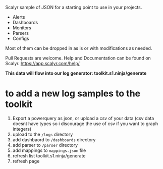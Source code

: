 Scalyr sample of JSON for a starting point to use in your projects.

 - Alerts
 - Dashboards
 - Monitors
 - Parsers
 - Configs
 
 Most of them can be dropped in as is or with modifications as needed.
 
 Pull Requests are welcome.
 Help and Documentation can be found on Scalyr. https://app.scalyr.com/help/



**This data will flow into our log generator: toolkit.s1.ninja/generate**

# to add a new log samples to the toolkit

1.  Export a powerquery as json, or upload a csv of your data (csv data doesnt have types so i discourage the use of csv if you want to graph integers)
2.  upload to the `/logs` directory
3.  add dashbaord to `/dashboards` directory
4.  add parser to `/parser` directory 
5.  add mappings to `mappings.json` file
6.  refresh list toolkit.s1.ninja/generate 
7.  refresh page 
